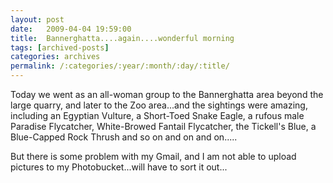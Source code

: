 ```yaml
---
layout: post
date:	2009-04-04 19:59:00
title:  Bannerghatta....again....wonderful morning
tags: [archived-posts]
categories: archives
permalink: /:categories/:year/:month/:day/:title/
---
```

Today we went as an all-woman group to the Bannerghatta area beyond the large quarry, and later to the Zoo area...and the sightings were amazing, including an Egyptian Vulture, a Short-Toed Snake Eagle, a rufous male Paradise Flycatcher, White-Browed Fantail Flycatcher, the Tickell's Blue, a Blue-Capped Rock Thrush and so on and on and on.....

But there is some problem with my Gmail, and I am not able to upload pictures to my Photobucket...will have to sort it out...
